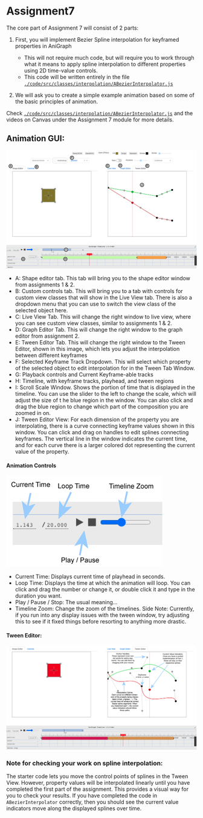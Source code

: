 # Assignment7


 

The core part of Assignment 7 will consist of 2 parts:
1. First, you will implement Bezier Spline interpolation for keyframed properties in AniGraph
    - This will not require much code, but will require you to work through what it means to apply spline interpolation to different properties using 2D time-value controls.
    - This code will be written entirely in the file [`./code/src/classes/interpolation/ABezierInterpolator.js`](./code/src/classes/interpolation/ABezierInterpolator.js)
    
2. We will ask you to create a simple example animation based on some of the basic principles of animation.

Check [`./code/src/classes/interpolation/ABezierInterpolator.js`](./code/src/classes/interpolation/ABezierInterpolator.js) and the videos on Canvas under the Assignment 7 module for more details.


## Animation GUI:
![image](imgs/InterfaceLettered.jpg)
- A: Shape editor tab. This tab will bring you to the shape editor window from assignments 1 & 2.
- B: Custom controls tab. This will bring you to a tab with controls for custom view classes that will show in the Live View tab. There is also a dropdown menu that you can use to switch the view class of the selected object here. 
- C: Live View Tab. This will change the right window to live view, where you can see custom view classes, similar to assignments 1 & 2.
- D: Graph Editor Tab. This will change the right window to the graph editor from assignment 2.
- E: Tween Editor Tab. This will change the right window to the Tween Editor, shown in this image, which lets you adjust the interpolation between different keyframes
- F: Selected Keyframe Track Dropdown. This will select which property of the selected object to edit interpolation for in the Tween Tab Window.
- G: Playback controls and Current Keyframe-able tracks
- H: Timeline, with keyframe tracks, playhead, and tween regions
- I: Scroll Scale Window. Shows the portion of time that is displayed in the timeline. You can use the slider to the left to change the scale, which will adjust the size of t he blue region in the window. You can also click and drag the blue region to change which part of the composition you are zoomed in on.
- J: Tween Editor View: For each dimension of the property you are interpolating, there is a curve connecting keyframe values shown in this window. You can click and drag on handles to edit splines connecting keyframes. The vertical line in the window indicates the current time, and for each curve there is a larger colored dot representing the current value of the property.   

#### Animation Controls
![image](imgs/PlayControls.jpg)
- Current Time: Displays current time of playhead in seconds.
- Loop Time: Displays the time at which the animation will loop. You can click and drag the number or change it, or double click it and type in the duration you want.
- Play / Pause / Stop: The usual meaning...
- Timeline Zoom: Change the zoom of the timelines. Side Note: Currently, if you run into any display issues with the tween window, try adjusting this to see if it fixed things before resorting to anything more drastic.

#### Tween Editor:
![image](imgs/TweenView.jpg)

### Note for checking your work on spline interpolation:
The starter code lets you move the control points of splines in the Tween View. However, property values will be interpolated linearly until you have completed the first part of the assignment. This provides a visual way for you to check your results.
If you have completed the code in `ABezierInterpolator` correctly, then you should see the current value indicators move along the displayed splines over time.

